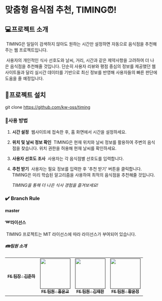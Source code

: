 
# 맞춤형 음식점 추천, TIMING⏰!      



## 💻프로젝트 소개  
 &nbsp;TIMING은 일일이 검색하지 않아도 원하는 시간만 설정하면 자동으로 음식점을 추천해주는 웹 프로젝트입니다.
 
 &nbsp;사용자의 개인적인 식사 선호도와 날씨, 거리, 시간과 같은 제약사항을 고려하여 더 나은 음식점을 추천해줄 것입니다. 단순히 사용자 리뷰와 평점 중심의 정보를 제공했던 웹 사이트들과 달리 실시간 데이터를 기반으로 최신 정보를 반영해 사용자들의 빠른 판단에 도움을 줄 예정입니다.


## 📁프로젝트 설치
git clone https://github.com/kw-oss/timing


### 📑사용 방법  
1. **시간 설정**
  &nbsp;웹사이트에 접속한 후, 홈 화면에서 시간을 설정하세요.

2. **위치 및 날씨 정보 확인**
  &nbsp;TIMING은 현재 위치와 날씨 정보를 활용하여 주변의 음식점을 찾습니다. 위치 권한을 허용해 현재 날씨를 확인하세요.

3. **사용자 선호도 조사**
  &nbsp;사용자는 각 음식점별 선호도를 입력합니다.

4. **추천 받기**
   &nbsp;사용자는 필요 정보를 입력한 후 '추천 받기' 버튼을 클릭합니다. TIMING은 미리 학습된 알고리즘을 사용하여 최적의 음식점을 추천해줄 것입니다.

   *TIMING을 통해 더 나은 식사 경험을 즐겨보세요!*

### ✔️ Branch Rule  
**master**



   #### ➿라이선스
   &nbsp;TIMING 프로젝트는 MIT 라이선스에 따라 라이선스가 부여되어 있습니다.

   ##### 👪팀원 소개
   <table>
  <tbody>
    <tr>
      <td align="center"><a href=""><img src="width="100px;" alt=""/><br /><sub><b>FE 팀장 : 김준하 </b></sub></a><br /></td>
      <td align="center"><a href=""><img src="" width="100px;" alt=""/><br /><sub><b>FE 팀원 : 홍윤교 </b></sub></a><br /></td>
      <td align="center"><a href=""><img src="" width="100px;" alt=""/><br /><sub><b>FE 팀원 : 김재한 </b></sub></a><br /></td>
      <td align="center"><a href=""><img src="" width="100px;" alt=""/><br /><sub><b>FE 팀원 : 황윤정 </b></sub></a><br /></td>
  </tbody>
</table>
